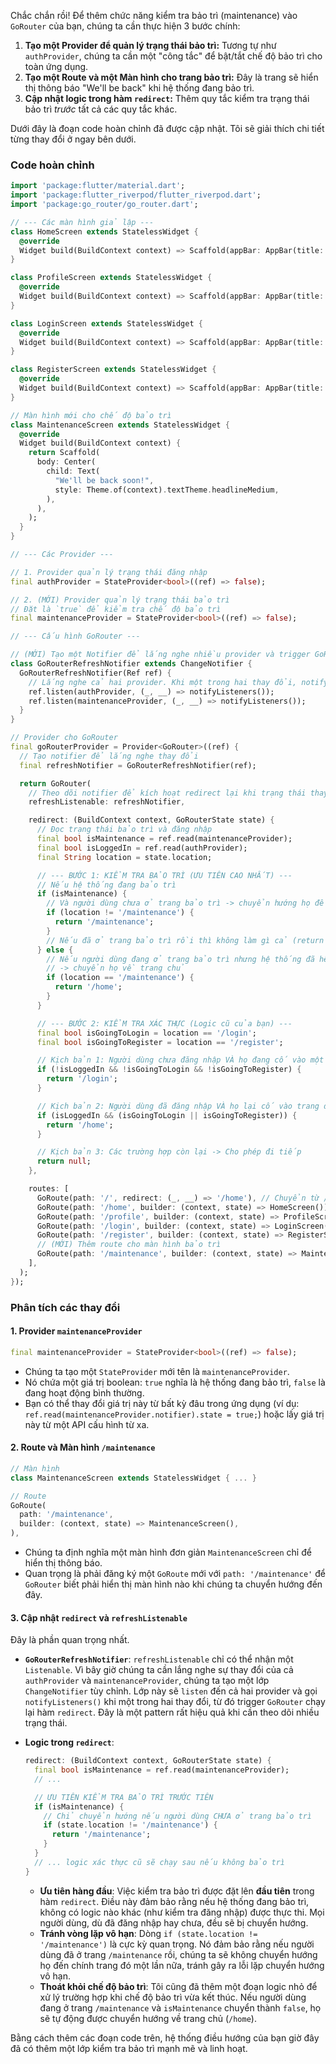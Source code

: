 Chắc chắn rồi! Để thêm chức năng kiểm tra bảo trì (maintenance) vào `GoRouter` của bạn, chúng ta cần thực hiện 3 bước chính:

1.  **Tạo một Provider để quản lý trạng thái bảo trì:** Tương tự như `authProvider`, chúng ta cần một "công tắc" để bật/tắt chế độ bảo trì cho toàn ứng dụng.
2.  **Tạo một Route và một Màn hình cho trang bảo trì:** Đây là trang sẽ hiển thị thông báo "We'll be back" khi hệ thống đang bảo trì.
3.  **Cập nhật logic trong hàm `redirect`:** Thêm quy tắc kiểm tra trạng thái bảo trì *trước* tất cả các quy tắc khác.

Dưới đây là đoạn code hoàn chỉnh đã được cập nhật. Tôi sẽ giải thích chi tiết từng thay đổi ở ngay bên dưới.

### Code hoàn chỉnh

```dart
import 'package:flutter/material.dart';
import 'package:flutter_riverpod/flutter_riverpod.dart';
import 'package:go_router/go_router.dart';

// --- Các màn hình giả lập ---
class HomeScreen extends StatelessWidget {
  @override
  Widget build(BuildContext context) => Scaffold(appBar: AppBar(title: Text('Home')));
}

class ProfileScreen extends StatelessWidget {
  @override
  Widget build(BuildContext context) => Scaffold(appBar: AppBar(title: Text('Profile')));
}

class LoginScreen extends StatelessWidget {
  @override
  Widget build(BuildContext context) => Scaffold(appBar: AppBar(title: Text('Login')));
}

class RegisterScreen extends StatelessWidget {
  @override
  Widget build(BuildContext context) => Scaffold(appBar: AppBar(title: Text('Register')));
}

// Màn hình mới cho chế độ bảo trì
class MaintenanceScreen extends StatelessWidget {
  @override
  Widget build(BuildContext context) {
    return Scaffold(
      body: Center(
        child: Text(
          "We'll be back soon!",
          style: Theme.of(context).textTheme.headlineMedium,
        ),
      ),
    );
  }
}

// --- Các Provider ---

// 1. Provider quản lý trạng thái đăng nhập
final authProvider = StateProvider<bool>((ref) => false);

// 2. (MỚI) Provider quản lý trạng thái bảo trì
// Đặt là `true` để kiểm tra chế độ bảo trì
final maintenanceProvider = StateProvider<bool>((ref) => false);

// --- Cấu hình GoRouter ---

// (MỚI) Tạo một Notifier để lắng nghe nhiều provider và trigger GoRouter refresh
class GoRouterRefreshNotifier extends ChangeNotifier {
  GoRouterRefreshNotifier(Ref ref) {
    // Lắng nghe cả hai provider. Khi một trong hai thay đổi, notifyListeners() sẽ được gọi.
    ref.listen(authProvider, (_, __) => notifyListeners());
    ref.listen(maintenanceProvider, (_, __) => notifyListeners());
  }
}

// Provider cho GoRouter
final goRouterProvider = Provider<GoRouter>((ref) {
  // Tạo notifier để lắng nghe thay đổi
  final refreshNotifier = GoRouterRefreshNotifier(ref);

  return GoRouter(
    // Theo dõi notifier để kích hoạt redirect lại khi trạng thái thay đổi
    refreshListenable: refreshNotifier,

    redirect: (BuildContext context, GoRouterState state) {
      // Đọc trạng thái bảo trì và đăng nhập
      final bool isMaintenance = ref.read(maintenanceProvider);
      final bool isLoggedIn = ref.read(authProvider);
      final String location = state.location;

      // --- BƯỚC 1: KIỂM TRA BẢO TRÌ (ƯU TIÊN CAO NHẤT) ---
      // Nếu hệ thống đang bảo trì
      if (isMaintenance) {
        // Và người dùng chưa ở trang bảo trì -> chuyển hướng họ đến đó
        if (location != '/maintenance') {
          return '/maintenance';
        }
        // Nếu đã ở trang bảo trì rồi thì không làm gì cả (return null) để tránh lặp vô hạn
      } else {
        // Nếu người dùng đang ở trang bảo trì nhưng hệ thống đã hết bảo trì
        // -> chuyển họ về trang chủ
        if (location == '/maintenance') {
          return '/home';
        }
      }

      // --- BƯỚC 2: KIỂM TRA XÁC THỰC (Logic cũ của bạn) ---
      final bool isGoingToLogin = location == '/login';
      final bool isGoingToRegister = location == '/register';

      // Kịch bản 1: Người dùng chưa đăng nhập VÀ họ đang cố vào một trang cần bảo vệ
      if (!isLoggedIn && !isGoingToLogin && !isGoingToRegister) {
        return '/login';
      }

      // Kịch bản 2: Người dùng đã đăng nhập VÀ họ lại cố vào trang đăng nhập/đăng ký
      if (isLoggedIn && (isGoingToLogin || isGoingToRegister)) {
        return '/home';
      }

      // Kịch bản 3: Các trường hợp còn lại -> Cho phép đi tiếp
      return null;
    },

    routes: [
      GoRoute(path: '/', redirect: (_, __) => '/home'), // Chuyển từ / sang /home
      GoRoute(path: '/home', builder: (context, state) => HomeScreen()),
      GoRoute(path: '/profile', builder: (context, state) => ProfileScreen()),
      GoRoute(path: '/login', builder: (context, state) => LoginScreen()),
      GoRoute(path: '/register', builder: (context, state) => RegisterScreen()),
      // (MỚI) Thêm route cho màn hình bảo trì
      GoRoute(path: '/maintenance', builder: (context, state) => MaintenanceScreen()),
    ],
  );
});
```

### Phân tích các thay đổi

#### 1. Provider `maintenanceProvider`

```dart
final maintenanceProvider = StateProvider<bool>((ref) => false);
```

*   Chúng ta tạo một `StateProvider` mới tên là `maintenanceProvider`.
*   Nó chứa một giá trị boolean: `true` nghĩa là hệ thống đang bảo trì, `false` là đang hoạt động bình thường.
*   Bạn có thể thay đổi giá trị này từ bất kỳ đâu trong ứng dụng (ví dụ: `ref.read(maintenanceProvider.notifier).state = true;`) hoặc lấy giá trị này từ một API cấu hình từ xa.

#### 2. Route và Màn hình `/maintenance`

```dart
// Màn hình
class MaintenanceScreen extends StatelessWidget { ... }

// Route
GoRoute(
  path: '/maintenance',
  builder: (context, state) => MaintenanceScreen(),
),
```

*   Chúng ta định nghĩa một màn hình đơn giản `MaintenanceScreen` chỉ để hiển thị thông báo.
*   Quan trọng là phải đăng ký một `GoRoute` mới với `path: '/maintenance'` để `GoRouter` biết phải hiển thị màn hình nào khi chúng ta chuyển hướng đến đây.

#### 3. Cập nhật `redirect` và `refreshListenable`

Đây là phần quan trọng nhất.

*   **`GoRouterRefreshNotifier`**:
    `refreshListenable` chỉ có thể nhận một `Listenable`. Vì bây giờ chúng ta cần lắng nghe sự thay đổi của cả `authProvider` và `maintenanceProvider`, chúng ta tạo một lớp `ChangeNotifier` tùy chỉnh. Lớp này sẽ `listen` đến cả hai provider và gọi `notifyListeners()` khi một trong hai thay đổi, từ đó trigger `GoRouter` chạy lại hàm `redirect`. Đây là một pattern rất hiệu quả khi cần theo dõi nhiều trạng thái.

*   **Logic trong `redirect`**:
    ```dart
    redirect: (BuildContext context, GoRouterState state) {
      final bool isMaintenance = ref.read(maintenanceProvider);
      // ...

      // ƯU TIÊN KIỂM TRA BẢO TRÌ TRƯỚC TIÊN
      if (isMaintenance) {
        // Chỉ chuyển hướng nếu người dùng CHƯA ở trang bảo trì
        if (state.location != '/maintenance') {
          return '/maintenance';
        }
      }
      // ... logic xác thực cũ sẽ chạy sau nếu không bảo trì
    }
    ```
    *   **Ưu tiên hàng đầu**: Việc kiểm tra bảo trì được đặt lên **đầu tiên** trong hàm `redirect`. Điều này đảm bảo rằng nếu hệ thống đang bảo trì, không có logic nào khác (như kiểm tra đăng nhập) được thực thi. Mọi người dùng, dù đã đăng nhập hay chưa, đều sẽ bị chuyển hướng.
    *   **Tránh vòng lặp vô hạn**: Dòng `if (state.location != '/maintenance')` là cực kỳ quan trọng. Nó đảm bảo rằng nếu người dùng đã ở trang `/maintenance` rồi, chúng ta sẽ không chuyển hướng họ đến chính trang đó một lần nữa, tránh gây ra lỗi lặp chuyển hướng vô hạn.
    *   **Thoát khỏi chế độ bảo trì**: Tôi cũng đã thêm một đoạn logic nhỏ để xử lý trường hợp khi chế độ bảo trì vừa kết thúc. Nếu người dùng đang ở trang `/maintenance` và `isMaintenance` chuyển thành `false`, họ sẽ tự động được chuyển hướng về trang chủ (`/home`).

Bằng cách thêm các đoạn code trên, hệ thống điều hướng của bạn giờ đây đã có thêm một lớp kiểm tra bảo trì mạnh mẽ và linh hoạt.
